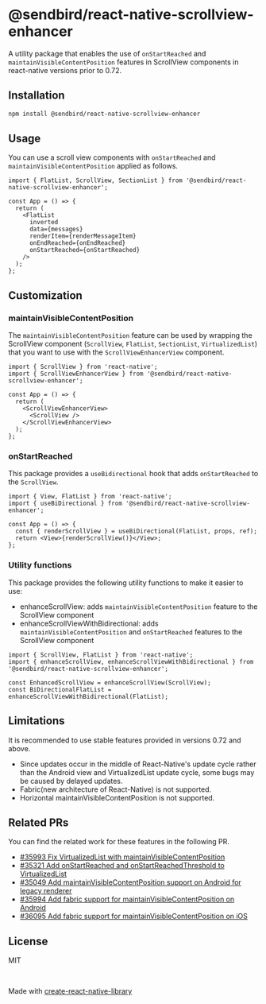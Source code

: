 # @sendbird/react-native-scrollview-enhancer

A utility package that enables the use of `onStartReached` and `maintainVisibleContentPosition` features in ScrollView components in react-native versions prior to 0.72.

## Installation

```sh
npm install @sendbird/react-native-scrollview-enhancer
```

## Usage

You can use a scroll view components with `onStartReached` and `maintainVisibleContentPosition` applied as follows.

```tsx
import { FlatList, ScrollView, SectionList } from '@sendbird/react-native-scrollview-enhancer';

const App = () => {
  return (
    <FlatList
      inverted
      data={messages}
      renderItem={renderMessageItem}
      onEndReached={onEndReached}
      onStartReached={onStartReached}
    />
  );
};
```

## Customization

### maintainVisibleContentPosition

The `maintainVisibleContentPosition` feature can be used by wrapping the ScrollView component (`ScrollView`, `FlatList`, `SectionList`, `VirtualizedList`) that you want to use with the `ScrollViewEnhancerView` component.

```tsx
import { ScrollView } from 'react-native';
import { ScrollViewEnhancerView } from '@sendbird/react-native-scrollview-enhancer';

const App = () => {
  return (
    <ScrollViewEnhancerView>
      <ScrollView />
    </ScrollViewEnhancerView>
  );
};
```

### onStartReached

This package provides a `useBidirectional` hook that adds `onStartReached` to the `ScrollView`.

```tsx
import { View, FlatList } from 'react-native';
import { useBiDirectional } from '@sendbird/react-native-scrollview-enhancer';

const App = () => {
  const { renderScrollView } = useBiDirectional(FlatList, props, ref);
  return <View>{renderScrollView()}</View>;
};
```

### Utility functions

This package provides the following utility functions to make it easier to use:

- enhanceScrollView: adds `maintainVisibleContentPosition` feature to the ScrollView component
- enhanceScrollViewWithBidirectional: adds `maintainVisibleContentPosition` and `onStartReached` features to the ScrollView component

```tsx
import { ScrollView, FlatList } from 'react-native';
import { enhanceScrollView, enhanceScrollViewWithBidirectional } from '@sendbird/react-native-scrollview-enhancer';

const EnhancedScrollView = enhanceScrollView(ScrollView);
const BiDirectionalFlatList = enhanceScrollViewWithBidirectional(FlatList);
```

## Limitations

It is recommended to use stable features provided in versions 0.72 and above.

- Since updates occur in the middle of React-Native's update cycle rather than the Android view and VirtualizedList update cycle, some bugs may be caused by delayed updates.
- Fabric(new architecture of React-Native) is not supported.
- Horizontal maintainVisibleContentPosition is not supported.

## Related PRs

You can find the related work for these features in the following PR.

- [#35993 Fix VirtualizedList with maintainVisibleContentPosition](https://github.com/facebook/react-native/pull/35993)
- [#35321 Add onStartReached and onStartReachedThreshold to VirtualizedList](https://github.com/facebook/react-native/pull/35321)
- [#35049 Add maintainVisibleContentPosition support on Android for legacy renderer](https://github.com/facebook/react-native/pull/35049)
- [#35994 Add fabric support for maintainVisibleContentPosition on Android](https://github.com/facebook/react-native/pull/35994)
- [#36095 Add fabric support for maintainVisibleContentPosition on iOS](https://github.com/facebook/react-native/pull/36095)

## License

MIT

<br/>

Made with [create-react-native-library](https://github.com/callstack/react-native-builder-bob)

